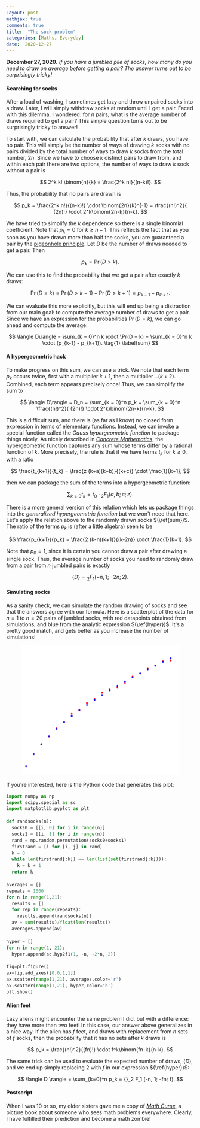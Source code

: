 ```yaml
---
Layout: post
mathjax: true
comments: true
title:  "The sock problem"
categories: [Maths, Everyday]
date:  2020-12-27
---
```


**December 27, 2020.** *If you have a jumbled pile of socks,
  how many do you need to draw on average before getting a pair? The
  answer turns out to be surprisingly tricky!*

#### Searching for socks

After a load of washing, I sometimes get lazy and throw unpaired socks
into a draw.
Later, I will simply withdraw socks at random until I get a pair.
Faced with this dilemma, I wondered: for $n$ pairs, what is the
average number of draws required to get a pair?
This simple question turns out to be surprisingly tricky to answer!

To start with, we can calculate the probability that after $k$ draws,
you have no pair.
This will simply be the number of ways of drawing $k$ socks with no
pairs divided by the total number of ways to draw $k$ socks from the
total number, $2n$.
Since we have to choose $k$ distinct pairs to draw from, and within
each pair there are two options, the number of ways to draw $k$ sock
without a pair is

$$
2^k k! \binom{n}{k} = \frac{2^k n!}{(n-k)!}.
$$

Thus, the probability that no pairs are drawn is

$$
p_k = \frac{2^k n!}{(n-k)!} \cdot \binom{2n}{k}^{-1} = \frac{(n!)^2}{
(2n)!} \cdot 2^k\binom{2n-k}{n-k}.
$$

We have tried to simplify the $k$ dependence so there is a single
binomial coefficient.
Note that $p_k = 0$ for $k \geq n + 1$.
This reflects the fact that as you soon as you have drawn more than
half the socks, you are guaranteed a pair by the [pigeonhole principle](https://en.wikipedia.org/wiki/Pigeonhole_principle).
Let $D$ be the number of draws needed to get a pair.
Then

$$
p_k = \Pr(D > k).
$$

We can use this to find the probability that we get a pair after
exactly $k$ draws:

$$
\Pr(D = k) = \Pr(D > k - 1) - \Pr(D > k + 1) = p_{k-1} - p_{k+1}.
$$

We can evaluate this more explicitly, but this will end up being a
distraction from our main goal: to compute the average number of draws
to get a pair.
Since we have an expression for the probabilities $\Pr(D = k)$, we can
go ahead and compute the average:

$$
\langle D\rangle = \sum_{k = 0}^n k  \cdot \Pr(D = k) = \sum_{k = 0}^n k \cdot 
(p_{k-1} - p_{k+1}). \tag{1} \label{sum}
$$

#### A hypergeometric hack

To make progress on this sum, we can use a trick.
We note that each term $p_k$ occurs twice, first with a multiplier
$k+1$, then a multiplier $-(k+2)$.
Combined, each term appears precisely once!
Thus, we can simplify the sum to

$$
\langle D\rangle = D_n = \sum_{k = 0}^n p_k = \sum_{k = 0}^n \frac{(n!)^2}{
(2n)!} \cdot 2^k\binom{2n-k}{n-k}.
$$

This is a difficult sum, and there is (as far as I know) no closed
form expression in terms of elementary functions.
Instead, we can invoke a special function called the *Gauss
hypergeometric function* to package things nicely.
As nicely described in
[*Concrete Mathematics*](https://www-cs-faculty.stanford.edu/~knuth/gkp.html),
the hypergeometric function captures any sum whose terms differ by a
rational function of $k$.
More precisely, the rule is that if we have terms $t_k$ for $k \geq
0$, with a ratio

$$
\frac{t_{k+1}}{t_k} = \frac{z (k+a)(k+b)}{(k+c)} \cdot \frac{1}{k+1},
$$

then we can package the sum of the terms into a hypergeometric
function:

$$
\sum_{k\geq 0} t_k = t_0 \cdot {}_2 F_1(a, b; c; z).
$$

There is a more general version of this relation which lets us package
things into the *generalized hypergeometric function* but we won't
need that here.
Let's apply the relation above to the randomly drawn socks $(\ref{sum})$.
The ratio of the terms $p_k$ is (after a little algebra) seen to be

$$
\frac{p_{k+1}}{p_k} = \frac{2 (k-n)(k+1)}{(k-2n)} \cdot \frac{1}{k+1}.
$$

Note that $p_0 = 1$, since it is certain you cannot draw a pair after
drawing a single sock.
Thus, the average number of socks you need to randomly draw from a
pair from $n$ jumbled pairs is exactly

$$
\langle D\rangle = {}_2 F_1 (-n, 1; -2n; 2). \label{hyper} \tag{2}
$$

#### Simulating socks

As a sanity check, we can simulate the random drawing of socks and see
that the answers agree with our formula.
Here is a scatterplot of the data for $n = 1$ to $n = 20$ pairs of
jumbled socks, with red datapoints obtained from
simulations, and blue from the analytic expression $(\ref{hyper})$.
It's a pretty good match, and gets better as you increase the number
of simulations!

<figure>
    <div style="text-align:center"><img src
    ="/images/posts/sockssim.png"/>
	</div>
	</figure>

If you're interested, here is the Python code that generates this plot:

```python
import numpy as np
import scipy.special as sc
import matplotlib.pyplot as plt

def randsocks(n):
  socks0 = [[i, 0] for i in range(n)]
  socks1 = [[i, 1] for i in range(n)]
  rand = np.random.permutation(socks0+socks1)
  firstrand = [i for [i, j] in rand]
  k = 0
  while len(firstrand[:k]) == len(list(set(firstrand[:k]))):
    k = k + 1
  return k

averages = []
repeats = 1000
for n in range(1,21):
  results = []
  for rep in range(repeats):
    results.append(randsocks(n))
  av = sum(results)/float(len(results))
  averages.append(av)

hyper = []
for n in range(1, 21):
  hyper.append(sc.hyp2f1(1, -n, -2*n, 2))

fig=plt.figure()
ax=fig.add_axes([0,0,1,1])
ax.scatter(range(1,21), averages,color='r')
ax.scatter(range(1,21), hyper,color='b')
plt.show()
```

#### Alien feet

Lazy aliens might encounter the same problem I did, but with a
difference: they have more than two feet!
In this case, our answer above generalizes in a nice way.
If the alien has $f$ feet, and draws with replacement from $n$ sets of
$f$ socks, then the probability that it has no sets after $k$ draws is

$$
p_k = \frac{(n!)^2}{(fn)!} \cdot f^k\binom{fn-k}{n-k}.
$$

The same trick can be used to evaluate the expected number of draws,
$\langle D\rangle$, and we end up simply replacing $2$ with $f$ in our
expression $(\ref{hyper})$:

$$
\langle D \rangle = \sum_{k=0}^n p_k = {}_2 F_1 (-n, 1; -fn; f).
$$

#### Postscript

When I was 10 or so, my older sisters gave me a copy of
[*Math Curse*](https://www.youtube.com/watch?v=8-ozgmx2nMI), a picture
book about someone who sees math problems everywhere.
Clearly, I have fulfilled their prediction and become a math zombie!
